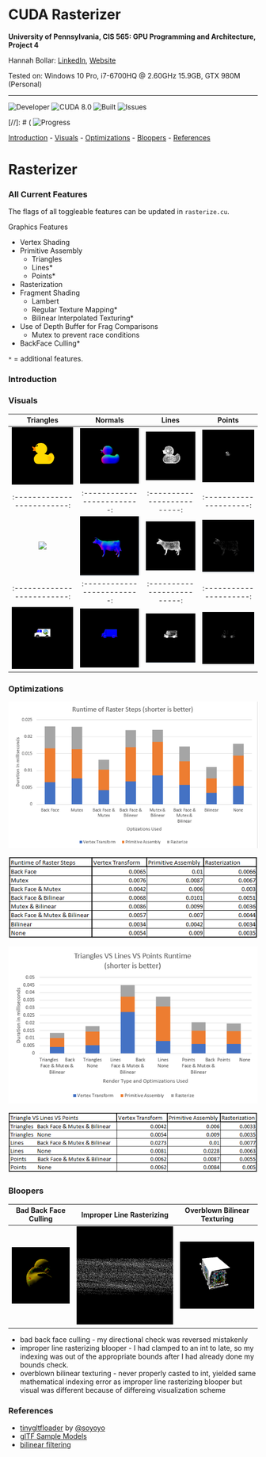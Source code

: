 CUDA Rasterizer
===============


**University of Pennsylvania, CIS 565: GPU Programming and Architecture, Project 4**



Hannah Bollar: [LinkedIn](https://www.linkedin.com/in/hannah-bollar/), [Website](http://hannahbollar.com/)



Tested on: Windows 10 Pro, i7-6700HQ @ 2.60GHz 15.9GB, GTX 980M (Personal)

____________________________________________________________________________________

![Developer](https://img.shields.io/badge/Developer-Hannah-0f97ff.svg?style=flat) ![CUDA 8.0](https://img.shields.io/badge/CUDA-8.0-yellow.svg) ![Built](https://img.shields.io/appveyor/ci/gruntjs/grunt.svg) ![Issues](https://img.shields.io/badge/issues-none-green.svg)

[//]: # ( ![Progress](https://img.shields.io/badge/implementation-in%20progress-orange.svg)

[Introduction](#introduction) - [Visuals](#visuals) - [Optimizations](#optimization-features) - [Bloopers](#bloopers) - [References](#references) 

# Rasterizer

### All Current Features

The flags of all toggleable features can be updated in `rasterize.cu`.

Graphics Features
- Vertex Shading
- Primitive Assembly
	- Triangles
	- Lines*
	- Points*
- Rasterization
- Fragment Shading
	- Lambert
	- Regular Texture Mapping*
	- Bilinear Interpolated Texturing*
- Use of Depth Buffer for Frag Comparisons
	- Mutex to prevent race conditions
- BackFace Culling*

`*` = additional features.

### Introduction

### Visuals

Triangles | Normals | Lines | Points
:-------------------------:|:-------------------------:|:-------------------------:|:---------------------:
![](images/duck_tex.png)| ![](images/duck_nor.png)| ![](images/duck_lines.png)| ![](images/duck_points.png)
:-------------------------:|:-------------------------:|:-------------------------:|:---------------------:
![](images/cow_tex.png)| ![](images/cow_nor.png)| ![](images/cow_lines.png)| ![](images/cow_points.png)
:-------------------------:|:-------------------------:|:-------------------------:|:---------------------:
![](images/milktruck_tex.png)| ![](images/milktruck_nor.png)| ![](images/milktruck_lines.png)| ![](images/milktruck_points.png)

### Optimizations

![](images/raster_runtimes.png)

![](images/raster_runtimes_data.png)

![](images/trivslinevspoint.png)

![](images/trivslinevspoint_data.png)

### Bloopers

Bad Back Face Culling | Improper Line Rasterizing | Overblown Bilinear Texturing
:-------------------------:|:-------------------------:|:-------------------------:
![](images/incorrectbackface.png)| ![](images/linerasterizingwrong.png)| ![](images/correcttexturing_shadedglaretoolarge.png)

- bad back face culling - my directional check was reversed mistakenly
- improper line rasterizing blooper - I had clamped to an int to late, so my indexing was out of the appropriate bounds after I had already done my bounds check.
- overblown bilinear texturing - never properly casted to int, yielded same mathematical indexing error as improper line rasterizing blooper but visual was different because of differeing visualization scheme

### References

* [tinygltfloader](https://github.com/syoyo/tinygltfloader) by [@soyoyo](https://github.com/syoyo)
* [glTF Sample Models](https://github.com/KhronosGroup/glTF/blob/master/sampleModels/README.md)
* [bilinear filtering](https://en.wikipedia.org/wiki/Bilinear_filtering)
